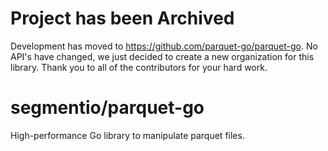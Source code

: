# Project has been Archived

Development has moved to https://github.com/parquet-go/parquet-go. No API's have
changed, we just decided to create a new organization for this library. Thank
you to all of the contributors for your hard work.

# segmentio/parquet-go

High-performance Go library to manipulate parquet files.
